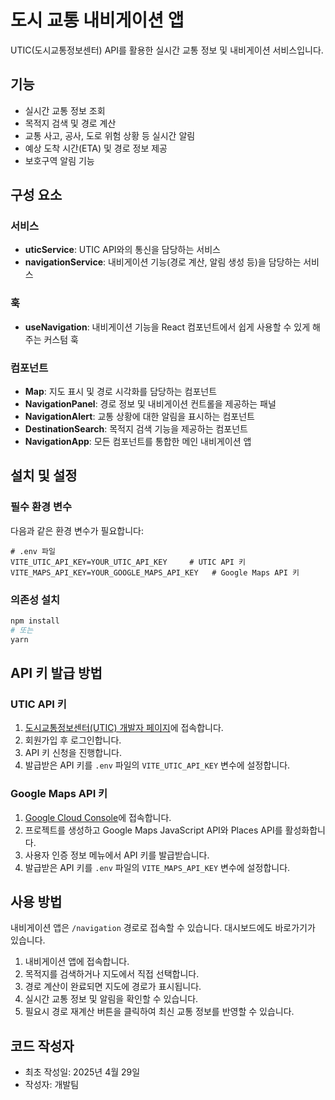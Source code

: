 # 도시 교통 내비게이션 앱

UTIC(도시교통정보센터) API를 활용한 실시간 교통 정보 및 내비게이션 서비스입니다.

## 기능

- 실시간 교통 정보 조회
- 목적지 검색 및 경로 계산
- 교통 사고, 공사, 도로 위험 상황 등 실시간 알림
- 예상 도착 시간(ETA) 및 경로 정보 제공
- 보호구역 알림 기능

## 구성 요소

### 서비스

- **uticService**: UTIC API와의 통신을 담당하는 서비스
- **navigationService**: 내비게이션 기능(경로 계산, 알림 생성 등)을 담당하는 서비스

### 훅

- **useNavigation**: 내비게이션 기능을 React 컴포넌트에서 쉽게 사용할 수 있게 해주는 커스텀 훅

### 컴포넌트

- **Map**: 지도 표시 및 경로 시각화를 담당하는 컴포넌트
- **NavigationPanel**: 경로 정보 및 내비게이션 컨트롤을 제공하는 패널
- **NavigationAlert**: 교통 상황에 대한 알림을 표시하는 컴포넌트
- **DestinationSearch**: 목적지 검색 기능을 제공하는 컴포넌트
- **NavigationApp**: 모든 컴포넌트를 통합한 메인 내비게이션 앱

## 설치 및 설정

### 필수 환경 변수

다음과 같은 환경 변수가 필요합니다:

```
# .env 파일
VITE_UTIC_API_KEY=YOUR_UTIC_API_KEY     # UTIC API 키
VITE_MAPS_API_KEY=YOUR_GOOGLE_MAPS_API_KEY   # Google Maps API 키
```

### 의존성 설치

```bash
npm install
# 또는
yarn
```

## API 키 발급 방법

### UTIC API 키

1. [도시교통정보센터(UTIC) 개발자 페이지](http://www.utic.go.kr)에 접속합니다.
2. 회원가입 후 로그인합니다.
3. API 키 신청을 진행합니다.
4. 발급받은 API 키를 `.env` 파일의 `VITE_UTIC_API_KEY` 변수에 설정합니다.

### Google Maps API 키

1. [Google Cloud Console](https://console.cloud.google.com/)에 접속합니다.
2. 프로젝트를 생성하고 Google Maps JavaScript API와 Places API를 활성화합니다.
3. 사용자 인증 정보 메뉴에서 API 키를 발급받습니다.
4. 발급받은 API 키를 `.env` 파일의 `VITE_MAPS_API_KEY` 변수에 설정합니다.

## 사용 방법

내비게이션 앱은 `/navigation` 경로로 접속할 수 있습니다. 대시보드에도 바로가기가 있습니다.

1. 내비게이션 앱에 접속합니다.
2. 목적지를 검색하거나 지도에서 직접 선택합니다.
3. 경로 계산이 완료되면 지도에 경로가 표시됩니다.
4. 실시간 교통 정보 및 알림을 확인할 수 있습니다.
5. 필요시 경로 재계산 버튼을 클릭하여 최신 교통 정보를 반영할 수 있습니다.

## 코드 작성자

- 최초 작성일: 2025년 4월 29일
- 작성자: 개발팀
